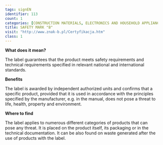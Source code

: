```yaml
---
tags: signEN
identifier: 113
count: 1
categories: [CONSTRUCTION MATERIALS, ELECTRONICS AND HOUSEHOLD APPLIANCES, TOYS, WASTE]
title: SAFETY MARK "B"
visit: "http://www.znak-b.pl/Certyfikacja.htm"
class: 1
---
```

**What does it mean?**

The label guarantees that the product meets safety requirements and technical requirements specified in relevant national and international standards.

**Benefits**

The label is awarded by independent authorized units and confirms that a specific product, provided that it is used in accordance with the principles specified by the manufacturer, e.g. in the manual, does not pose a threat to life, health, property and environment.

**Where to find**

The label applies to numerous different categories of products that can pose any threat. It is placed on the product itself, its packaging or in the technical documentation. It can be also found on waste generated after the use of products with the label.
